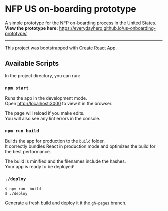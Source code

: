 # NFP US on-boarding prototype

A simple prototype for the NFP on-boarding process in the United States. **View the prototype here:** https://everydayhero.github.io/us-onboarding-prototype/

---

This project was bootstrapped with [Create React App](https://github.com/facebookincubator/create-react-app).

## Available Scripts

In the project directory, you can run:

### `npm start`

Runs the app in the development mode.<br>
Open [http://localhost:3000](http://localhost:3000) to view it in the browser.

The page will reload if you make edits.<br>
You will also see any lint errors in the console.

### `npm run build`

Builds the app for production to the `build` folder.<br>
It correctly bundles React in production mode and optimizes the build for the best performance.

The build is minified and the filenames include the hashes.<br>
Your app is ready to be deployed!


### `./deploy`

```sh
$ npm run  build
$ ./deploy
```

Generate a fresh build and deploy it it the `gh-pages` branch.
